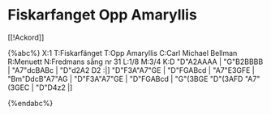# Fiskarfanget Opp Amaryllis

[[!Ackord]]

{%abc%}
X:1
T:Fiskarfänget 
T:Opp Amaryllis
C:Carl Michael Bellman
R:Menuett
N:Fredmans sång nr 31 
L:1/8
M:3/4
K:D
"D"A2AAAA | "G"B2BBBB | "A7"dcBABc | "D"d2A2 D2 :|]
"D"F3A"A7"GE | "D"FGABcd | "A7"E3GFE | "Bm"DdcB"A7"AG | 
"D"F3A"A7"GE | "D"FGABcd | "G"(3BGE "D"(3AFD "A7"(3GEC | "D"D4z2 |]

{%endabc%}



